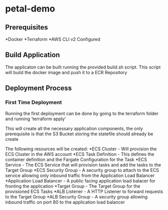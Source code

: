 # petal-demo

## Prerequisites

*Docker
*Terraform
*AWS CLI v2 Configured

## Build Application

The applicaton can be built running the provided build.sh script. This script will build the docker image and push it to a ECR Repository

## Deployment Process

### First Time Deployment

Running the first deployment can be done by going to the terraform folder and running 'terraform apply'

This will create all the necessary application components, the only prerequisite is that the S3 Bucket storing the statefile should already be create

The following resources will be created:
*ECS Cluster - Will provision the ECS Cluster in the AWS account
*ECS Task Definition - This defines the container definition and the Fargate Configuration for the Task
*ECS Service - The ECS Service that will provision tasks and add the tasks to the Target Group
*ECS Security Group - A security group to attach to the ECS service allowing only inbound traffic from the Application Load Balancer
*Application Load Balancer - A public facing application load balacer for fronting the application
*Target Group - The Target Group for the provisioned ECS Tasks
*ALB Listener - A HTTP Listener to forward requests to the Target Group
*ALB Security Group - A security group allowing inbound traffic on port 80 to the application load balancer

